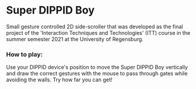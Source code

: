 # Super DIPPID Boy

Small gesture controlled 2D side-scroller that was developed as the final project of the 'Interaction Techniques and 
Technologies' (ITT) course in the summer semester 2021 at the University of Regensburg.

### How to play:
Use your DIPPID device's position to move the Super DIPPID Boy vertically and draw the correct gestures with the 
mouse to pass through gates while avoiding the walls. Try how far you can get!
